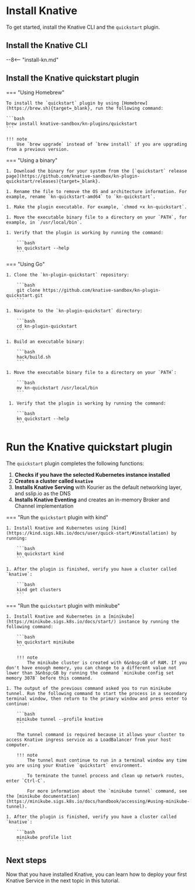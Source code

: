 # Install Knative

To get started, install the Knative CLI and the `quickstart` plugin.

## Install the Knative CLI

--8<-- "install-kn.md"

## Install the Knative quickstart plugin

=== "Using Homebrew"

    To install the `quickstart` plugin by using [Homebrew](https://brew.sh){target=_blank}, run the following command:

    ```bash
    brew install knative-sandbox/kn-plugins/quickstart
    ```

    !!! note
        Use `brew upgrade` instead of `brew install` if you are upgrading from a previous version.

=== "Using a binary"

    1. Download the binary for your system from the [`quickstart` release page](https://github.com/knative-sandbox/kn-plugin-quickstart/releases){target=_blank}.

    1. Rename the file to remove the OS and architecture information. For example, rename `kn-quickstart-amd64` to `kn-quickstart`.

    1. Make the plugin executable. For example, `chmod +x kn-quickstart`.

    1. Move the executable binary file to a directory on your `PATH`, for example, in `/usr/local/bin`.

    1. Verify that the plugin is working by running the command:

        ```bash
        kn quickstart --help
        ```

=== "Using Go"

    1. Clone the `kn-plugin-quickstart` repository:

        ```bash
        git clone https://github.com/knative-sandbox/kn-plugin-quickstart.git
        ```

    1. Navigate to the `kn-plugin-quickstart` directory:

        ```bash
        cd kn-plugin-quickstart
        ```

    1. Build an executable binary:

        ```bash
        hack/build.sh
        ```

    1. Move the executable binary file to a directory on your `PATH`:

        ```bash
        mv kn-quickstart /usr/local/bin
        ```

     1. Verify that the plugin is working by running the command:

        ```bash
        kn quickstart --help
        ```

# Run the Knative quickstart plugin

The `quickstart` plugin completes the following functions:

1. **Checks if you have the selected Kubernetes instance installed**
1. **Creates a cluster called `knative`**
1. **Installs Knative Serving** with Kourier as the default networking layer, and sslip.io as the DNS
1. **Installs Knative Eventing** and creates an in-memory Broker and Channel implementation

=== "Run the `quickstart` plugin with kind"

    1. Install Knative and Kubernetes using [kind](https://kind.sigs.k8s.io/docs/user/quick-start/#installation) by running:

        ```bash
        kn quickstart kind
        ```

    1. After the plugin is finished, verify you have a cluster called `knative`:

        ```bash
        kind get clusters
        ```

=== "Run the `quickstart` plugin with minikube"

    1. Install Knative and Kubernetes in a [minikube](https://minikube.sigs.k8s.io/docs/start/) instance by running the following command:

        ```bash
        kn quickstart minikube
        ```

        !!! note
            The minikube cluster is created with 6&nbsp;GB of RAM. If you don't have enough memory, you can change to a different value not lower than 3&nbsp;GB by running the command `minikube config set memory 3078` before this command.

    1. The output of the previous command asked you to run minikube tunnel. Run the following command to start the process in a secondary terminal window, then return to the primary window and press enter to continue:

        ```bash
        minikube tunnel --profile knative
        ```

        The tunnel command is required because it allows your cluster to access Knative ingress service as a LoadBalancer from your host computer.

        !!! note
            The tunnel must continue to run in a terminal window any time you are using your Knative `quickstart` environment.

            To terminate the tunnel process and clean up network routes, enter `Ctrl-C`.

            For more information about the `minikube tunnel` command, see the [minikube documentation](https://minikube.sigs.k8s.io/docs/handbook/accessing/#using-minikube-tunnel).

    1. After the plugin is finished, verify you have a cluster called `knative`:

        ```bash
        minikube profile list
        ```

## Next steps

Now that you have installed Knative, you can learn how to deploy your first Knative Service in the next topic in this tutorial.

